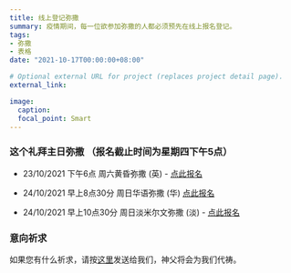 ```yaml
---
title: 线上登记弥撒
summary: 疫情期间，每一位欲参加弥撒的人都必须预先在线上报名登记。
tags:
- 弥撒
- 表格
date: "2021-10-17T00:00:00+08:00"

# Optional external URL for project (replaces project detail page).
external_link:

image:
  caption:
  focal_point: Smart
---
```

### 这个礼拜主日弥撒 （报名截止时间为星期四下午5点）
- 23/10/2021 下午6点 周六黄昏弥撒 (英) - [点此报名](https://docs.google.com/forms/d/e/1FAIpQLSc6ASxGfFS7SkDkqvP1OrldBxXGYgJqIkq7XTsQlzSO6MBkcg/viewform?usp=sf_link)

- 24/10/2021 早上8点30分 周日华语弥撒 (华) [点此报名](https://docs.google.com/forms/d/e/1FAIpQLSdBgD8NrsAJIalmIx7gvgIVZl-x-qfNuvum5JnndRwbE8Zfvw/viewform?usp=sf_link)

- 24/10/2021 早上10点30分 周日淡米尔文弥撒 (淡) - [点此报名](#)

### 意向祈求
如果您有什么祈求，请按[这里](../prayer-request)发送给我们，神父将会为我们代祷。
